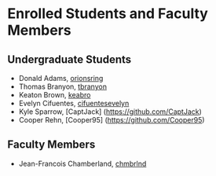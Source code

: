 Enrolled Students and Faculty Members
=====================================


Undergraduate Students
----------------------
* Donald Adams, [orionsring](https://github.com/orionsring)
* Thomas Branyon, [tbranyon](https://github.com/tbranyon)
* Keaton Brown, [keabro](https://github.com/keabro)
* Evelyn Cifuentes, [cifuentesevelyn](https://github.com/cifuentesevelyn)
* Kyle Sparrow, [CaptJack] (https://github.com/CaptJack)
* Cooper Rehn, [Cooper95] (https://github.com/Cooper95)


Faculty Members
---------------

* Jean-Francois Chamberland, [chmbrlnd](https://github.com/chmbrlnd)

